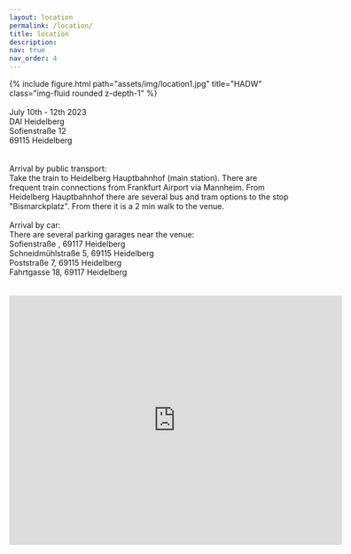 ```yaml
---
layout: location
permalink: /location/
title: location
description:
nav: true
nav_order: 4
---
```


<div class="row">
  <div class="col-sm mt-3 mt-md-0">
      {% include figure.html path="assets/img/location1.jpg" title="HADW" class="img-fluid rounded z-depth-1" %}
  </div>
</div>
<br>
July 10th - 12th 2023
<br>
DAI Heidelberg
<br>
Sofienstraße 12<br>
69115 Heidelberg<br>
<br>
<br>
Arrival by public transport:<br>
Take the train to Heidelberg Hauptbahnhof (main station). There are frequent train connections from Frankfurt Airport via Mannheim. From Heidelberg Hauptbahnhof there are several bus and tram options to the stop "Bismarckplatz". From there it is a 2 min walk to the venue.
<br>
<br>
Arrival by car:<br>
There are several parking garages near the venue:<br>
Sofienstraße , 69117 Heidelberg<br>
Schneidmühlstraße 5, 69115 Heidelberg<br>
Poststraße 7, 69115 Heidelberg <br>
Fahrtgasse 18, 69117 Heidelberg<br>
<br>
<br>
<iframe src="https://www.google.com/maps/embed?pb=!1m18!1m12!1m3!1d2596.060619295211!2d8.693953700000012!3d49.40775929999999!2m3!1f0!2f0!3f0!3m2!1i1024!2i768!4f13.1!3m3!1m2!1s0x4797c11c34dd8a83%3A0x818a8fe8afd9ddee!2sDAI%20Heidelberg%20-%20Deutsch-Amerikanisches%20Institut!5e0!3m2!1sde!2sde!4v1681660949481!5m2!1sde!2sde" width="600" height="450" style="border:0;" allowfullscreen="" loading="lazy" referrerpolicy="no-referrer-when-downgrade"></iframe>
